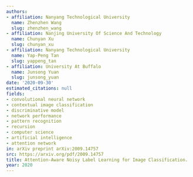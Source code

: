 ```yaml
---
authors:
- affiliation: Nanyang Technological University
  name: Zhenzhen Wang
  slug: zhenzhen_wang
- affiliation: Nanjing University Of Science And Technology
  name: Chunyan Xu
  slug: chunyan_xu
- affiliation: Nanyang Technological University
  name: Yap-Peng Tan
  slug: yappeng_tan
- affiliation: University At Buffalo
  name: Junsong Yuan
  slug: junsong_yuan
date: '2020-09-30'
estimated_citations: null
fields:
- convolutional neural network
- contextual image classification
- discriminative model
- network performance
- pattern recognition
- recursion
- computer science
- artificial intelligence
- attention network
in: arXiv preprint arXiv:2009.14757
src: https://arxiv.org/pdf/2009.14757
title: Attention-Aware Noisy Label Learning for Image Classification.
year: 2020
---
```

